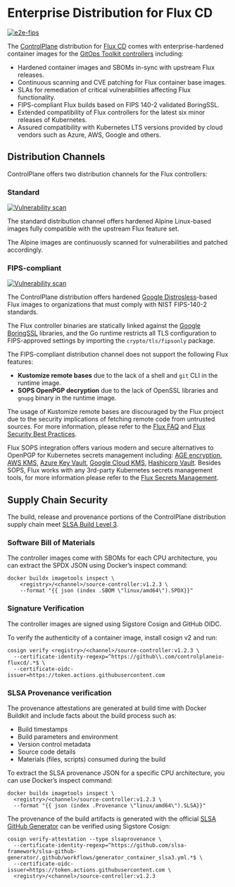 # Enterprise Distribution for Flux CD

[![e2e-fips](https://github.com/controlplaneio-fluxcd/distribution/actions/workflows/e2e-fips.yaml/badge.svg)](https://github.com/controlplaneio-fluxcd/distribution/actions/workflows/e2e-fips.yaml)

The [ControlPlane](https://control-plane.io) distribution for [Flux CD](https://fluxcd.io)
comes with enterprise-hardened container images for the
[GitOps Toolkit controllers](https://fluxcd.io/flux/components/) including:

- Hardened container images and SBOMs in-sync with upstream Flux releases.
- Continuous scanning and CVE patching for Flux container base images.
- SLAs for remediation of critical vulnerabilities affecting Flux functionality.
- FIPS-compliant Flux builds based on FIPS 140-2 validated BoringSSL.
- Extended compatibility of Flux controllers for the latest six minor releases of Kubernetes.
- Assured compatibility with Kubernetes LTS versions provided by cloud vendors such as Azure, AWS, Google and others.

## Distribution Channels

ControlPlane offers two distribution channels for the Flux controllers:

### Standard

[![Vulnerability scan](https://github.com/controlplaneio-fluxcd/distribution/actions/workflows/scan-distribution.yaml/badge.svg)](https://github.com/controlplaneio-fluxcd/distribution/actions/workflows/scan-distribution.yaml)

The standard distribution channel offers hardened Alpine Linux-based images fully
compatible with the upstream Flux feature set.

The Alpine images are continuously scanned for vulnerabilities and patched
accordingly.

### FIPS-compliant

[![Vulnerability scan](https://github.com/controlplaneio-fluxcd/distribution/actions/workflows/scan-fips.yaml/badge.svg)](https://github.com/controlplaneio-fluxcd/distribution/actions/workflows/scan-fips.yaml)

The ControlPlane distribution offers hardened
[Google Distrosless](https://github.com/GoogleContainerTools/distroless)-based Flux images
to organizations that must comply with NIST FIPS-140-2 standards.

The Flux controller binaries are statically linked against the
[Google BoringSSL](https://boringssl.googlesource.com/boringssl/) libraries,
and the Go runtime restricts all TLS configuration to FIPS-approved settings
by importing the `crypto/tls/fipsonly` package.

The FIPS-compliant distribution channel does not support the following Flux features:

- **Kustomize remote bases** due to the lack of a shell and `git` CLI in the runtime image.
- **SOPS OpenPGP decryption** due to the lack of OpenSSL libraries and `gnupg` binary in the runtime image.

The usage of Kustomize remote bases are discouraged by the Flux project due to the security implications
of fetching remote code from untrusted sources. For more information, please refer to the
[Flux FAQ](https://fluxcd.io/flux/faq/#should-i-be-using-kustomize-remote-bases) and
[Flux Security Best Practices](https://fluxcd.io/flux/security/best-practices/#kustomize-controller).

Flux SOPS integration offers various modern and secure alternatives to OpenPGP
for Kubernetes secrets management including:
[AGE encryption](https://fluxcd.io/flux/components/kustomize/kustomizations/#age-secret-entry),
[AWS KMS](https://fluxcd.io/flux/components/kustomize/kustomizations/#aws-kms-secret-entry),
[Azure Key Vault](https://fluxcd.io/flux/components/kustomize/kustomizations/#azure-key-vault-secret-entry),
[Google Cloud KMS](https://fluxcd.io/flux/components/kustomize/kustomizations/#gcp-kms-secret-entry),
[Hashicorp Vault](https://fluxcd.io/flux/components/kustomize/kustomizations/#hashicorp-vault-secret-entry).
Besides SOPS, Flux works with any 3rd-party Kubernetes secrets management
tools, for more information please refer to the
[Flux Secrets Management](https://fluxcd.io/flux/security/secrets-management/).

## Supply Chain Security

The build, release and provenance portions of the ControlPlane distribution supply chain meet
[SLSA Build Level 3](https://slsa.dev/spec/v1.0/levels).

### Software Bill of Materials

The controller images come with SBOMs for each CPU architecture,
you can extract the SPDX JSON using Docker’s inspect command:

```shell
docker buildx imagetools inspect \
    <registry>/<channel>/source-controller:v1.2.3 \
    --format "{{ json (index .SBOM \"linux/amd64\").SPDX}}"
```

### Signature Verification

The controller images are signed using Sigstore Cosign and GitHub OIDC.

To verify the authenticity of a container image, install cosign v2 and run:

```shell
cosign verify <registry>/<channel>/source-controller:v1.2.3 \
  --certificate-identity-regexp=^https://github\\.com/controlplaneio-fluxcd/.*$ \
  --certificate-oidc-issuer=https://token.actions.githubusercontent.com
```

### SLSA Provenance verification

The provenance attestations are generated at build time with Docker Buildkit and
include facts about the build process such as:

- Build timestamps
- Build parameters and environment
- Version control metadata
- Source code details
- Materials (files, scripts) consumed during the build

To extract the SLSA provenance JSON for a specific CPU architecture, you can use Docker’s inspect command:

```shell
docker buildx imagetools inspect \
  <registry>/<channel>/source-controller:v1.2.3 \
  --format "{{ json (index .Provenance \"linux/amd64\").SLSA}}"
```

The provenance of the build artifacts is generated with the official
[SLSA GitHub Generator](https://github.com/slsa-framework/slsa-github-generator)
can be verified using Sigstore Cosign:

```shell
cosign verify-attestation --type slsaprovenance \
  --certificate-identity-regexp=^https://github.com/slsa-framework/slsa-github-generator/.github/workflows/generator_container_slsa3.yml.*$ \
  --certificate-oidc-issuer=https://token.actions.githubusercontent.com \
  <registry>/<channel>/source-controller:v1.2.3
```
